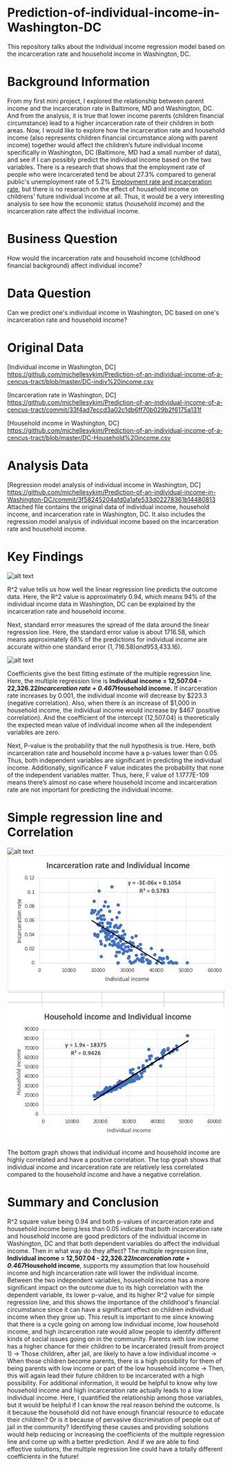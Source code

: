# Prediction-of-individual-income-in-Washington-DC
This repository talks about the individual income regression model based on the incarceration rate and household income in Washington, DC.

# Background Information
From my first mini project, I explored the relationship between parent income and the incarceration rate in Baltimore, MD and Washington, DC. And from the analysis, it is true that lower income parents (children financial circumstance) lead to a higher incarceration rate of their children in both areas. Now, I would like to explore how the incarceration rate and household income (also represents children financial circumstance along with parent income) together would affect the children’s future individual income specifically in Washington, DC (Baltimore, MD had a small number of data), and see if I can possibly predict the individual income based on the two variables. There is a research that shows that the employment rate of people who were incarcerated tend be about 27.3% compared to general public's unemployment rate of 5.2% [Employment rate and incarceration rate](https://www.prisonpolicy.org/reports/outofwork.html), but there is no reserach on the effect of household income on childrens' future individual income at all. Thus, it would be a very interesting analysis to see how the economic status (household income) and the incarceration rate affect the individual income. 

# Business Question
How would the incarceration rate and household income (childhood financial background) affect individual income?

# Data Question
Can we predict one's individual income in Washington, DC based on one's incarceration rate and household income?

# Original Data
[Individual income in Washington, DC] https://github.com/michellesykim/Prediction-of-an-individual-income-of-a-cencus-tract/blob/master/DC-indiv%20income.csv

[Incarceration rate in Washington, DC] https://github.com/michellesykim/Prediction-of-an-individual-income-of-a-cencus-tract/commit/33f4ad7eccd3a02c1db6ff70b029b2f6175a131f

[Household income in Washington, DC] https://github.com/michellesykim/Prediction-of-an-individual-income-of-a-cencus-tract/blob/master/DC-Household%20income.csv

# Analysis Data
[Regression model analysis of individual income in Washington, DC] https://github.com/michellesykim/Prediction-of-an-individual-income-in-Washington-DC/commit/3f58245204afd0a1afe533d02278361b14480813
Attached file contains the original data of individual income, household income, and incarceration rate in Washington, DC. It also includes the regression model analysis of individual income based on the incarceration rate and household income.

# Key Findings

![alt text](https://github.com/michellesykim/Prediction-of-an-individual-income-of-a-cencus-tract/blob/master/Screen%20Shot%202020-09-30%20at%209.35.50%20PM.png)


R^2 value tells us how well the linear regression line predicts the outcome data. Here, the R^2 value is approximately 0.94, which means 94% of the individual income data in Washington, DC can be explained by the incarceration rate and household income.

Next, standard error measures the spread of the data around the linear regression line. Here, the standard error value is about 1716.58, which means approximately 68% of the predictions for individual income are accurate within one standard error ($1,716.58) and 95% of the individual income prediction is accurate within two standard errors ($3,433.16).

![alt text](https://github.com/michellesykim/Prediction-of-an-individual-income-of-a-cencus-tract/blob/master/Screen%20Shot%202020-09-30%20at%209.55.24%20PM.png)

Coefficients give the best fitting estimate of the multiple regression line. Here, the multiple regression line is **Individual income = 12,507.04 - 22,326.22*Incarceration rate + 0.467*Household income.** If incarceration rate increases by 0.001, the individual income will decrease by $223.3 (negative correlation). Also, when there is an increase of $1,000 in household income, the individual income would increase by $467 (positive correlation). And the coefficient of the intercept (12,507.04) is theoretically the expected mean value of individual income when all the independent variables are zero.

Next, P-value is the probability that the null hypothesis is true. Here, both incarceration rate and household income have a p-values lower than 0.05. Thus, both independent variables are significant in predicting the individual income. Additionally, significance F value indicates the probability that none of the independent variables matter. Thus, here, F value of 1.1777E-109 means there’s almost no case where household income and incarceration rate are not important for predicting the individual income.

# Simple regression line and Correlation
![alt text](https://github.com/michellesykim/Prediction-of-an-individual-income-of-a-cencus-tract/blob/master/Screen%20Shot%202020-09-30%20at%2010.00.06%20PM.png)
![alt text](https://github.com/michellesykim/Prediction-of-an-individual-income-in-Washington-DC/blob/master/Screen%20Shot%202020-10-01%20at%2011.54.02%20AM.png)

The bottom graph shows that individual income and household income are highly correlated and have a positive correlation. The top grpah shows that individual income and incarceration rate are relatively less correlated compared to the household income and have a negative correlation.


# Summary and Conclusion
R^2 square value being 0.94 and both p-values of incarceration rate and household income being less than 0.05 indicate that both incarceration rate and household income are good predictors of the individual income in Washington, DC and that both dependent variables do affect the individual income. Then in what way do they affect? The multiple regression line, **Individual income = 12,507.04 - 22,326.22*Incarceration rate + 0.467*Household income**, supports my assumption that low household income and high incarceration rate will lower the individual income. Between the two independent variables, household income has a more significant impact on the outcome due to its high correlation with the dependent variable, its lower p-value, and its higher R^2 value for simple regression line, and this shows the importance of the childhood's financial circumstance since it can have a significant effect on children individual income when they grow up. 
This result is important to me since knowing that there is a cycle going on among low individual income, low household income, and high incarceration rate would allow people to identify different kinds of social issues going on in the community. Parents with low income has a higher chance for their children to be incarcerated (result from project 1) -> Those children, after jail, are likely to have a low individual income -> When those children become parents, there is a high possibility for them of being parents with low income or part of the low household income -> Then, this will again lead their future children to be incarcerated with a high possibility. For additional information, it would be helpful to know why low household income and high incarceration rate actually leads to a low individual income. Here, I quantified the relationship among those variables, but it would be helpful if I can know the real reason behind the outcome. Is it because the household did not have enough financial resource to educate their children? Or is it because of pervasive discrimination of people out of jail in the community? Identifying these causes and providing solutions would help reducing or increasing the coefficients of the multiple regression line and come up with a better prediction. And if we are able to find effective solutions, the multiple regression line could have a totally different coefficients in the future! 




